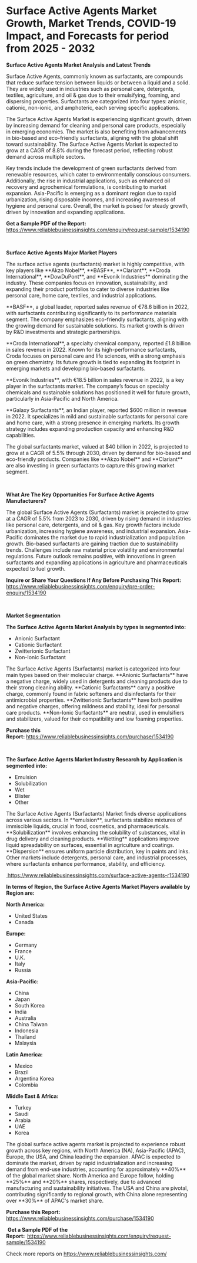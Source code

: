 <p><h1>Surface Active Agents Market Growth, Market Trends, COVID-19 Impact, and Forecasts for period from 2025 - 2032</h1></p><p><strong>Surface Active Agents Market Analysis and Latest Trends</strong></p>
<p><p>Surface Active Agents, commonly known as surfactants, are compounds that reduce surface tension between liquids or between a liquid and a solid. They are widely used in industries such as personal care, detergents, textiles, agriculture, and oil & gas due to their emulsifying, foaming, and dispersing properties. Surfactants are categorized into four types: anionic, cationic, non-ionic, and amphoteric, each serving specific applications.</p><p>The Surface Active Agents Market is experiencing significant growth, driven by increasing demand for cleaning and personal care products, especially in emerging economies. The market is also benefiting from advancements in bio-based and eco-friendly surfactants, aligning with the global shift toward sustainability. The Surface Active Agents Market is expected to grow at a CAGR of 8.8% during the forecast period, reflecting robust demand across multiple sectors.</p><p>Key trends include the development of green surfactants derived from renewable resources, which cater to environmentally conscious consumers. Additionally, the rise in industrial applications, such as enhanced oil recovery and agrochemical formulations, is contributing to market expansion. Asia-Pacific is emerging as a dominant region due to rapid urbanization, rising disposable incomes, and increasing awareness of hygiene and personal care. Overall, the market is poised for steady growth, driven by innovation and expanding applications.</p></p>
<p><strong>Get a Sample PDF of the Report:&nbsp;</strong> <a href="https://www.reliablebusinessinsights.com/enquiry/request-sample/1534190?utm_campaign=2032&utm_medium=2&utm_source=Github&utm_content=ia&utm_term=26012025&utm_id=surface-active-agents">https://www.reliablebusinessinsights.com/enquiry/request-sample/1534190</a></p>
<p>&nbsp;</p>
<p><strong>Surface Active Agents Major Market Players</strong></p>
<p><p>The surface active agents (surfactants) market is highly competitive, with key players like **Akzo Nobel**, **BASF**, **Clariant**, **Croda International**, **DowDuPont**, and **Evonik Industries** dominating the industry. These companies focus on innovation, sustainability, and expanding their product portfolios to cater to diverse industries like personal care, home care, textiles, and industrial applications.</p><p>**BASF**, a global leader, reported sales revenue of €78.6 billion in 2022, with surfactants contributing significantly to its performance materials segment. The company emphasizes eco-friendly surfactants, aligning with the growing demand for sustainable solutions. Its market growth is driven by R&D investments and strategic partnerships.</p><p>**Croda International**, a specialty chemical company, reported £1.8 billion in sales revenue in 2022. Known for its high-performance surfactants, Croda focuses on personal care and life sciences, with a strong emphasis on green chemistry. Its future growth is tied to expanding its footprint in emerging markets and developing bio-based surfactants.</p><p>**Evonik Industries**, with €18.5 billion in sales revenue in 2022, is a key player in the surfactants market. The company’s focus on specialty chemicals and sustainable solutions has positioned it well for future growth, particularly in Asia-Pacific and North America.</p><p>**Galaxy Surfactants**, an Indian player, reported $600 million in revenue in 2022. It specializes in mild and sustainable surfactants for personal care and home care, with a strong presence in emerging markets. Its growth strategy includes expanding production capacity and enhancing R&D capabilities.</p><p>The global surfactants market, valued at $40 billion in 2022, is projected to grow at a CAGR of 5.5% through 2030, driven by demand for bio-based and eco-friendly products. Companies like **Akzo Nobel** and **Clariant** are also investing in green surfactants to capture this growing market segment.</p></p>
<p>&nbsp;</p>
<p><strong>What Are The Key Opportunities For Surface Active Agents Manufacturers?</strong></p>
<p><p>The global Surface Active Agents (Surfactants) market is projected to grow at a CAGR of 5.5% from 2023 to 2030, driven by rising demand in industries like personal care, detergents, and oil & gas. Key growth factors include urbanization, increasing hygiene awareness, and industrial expansion. Asia-Pacific dominates the market due to rapid industrialization and population growth. Bio-based surfactants are gaining traction due to sustainability trends. Challenges include raw material price volatility and environmental regulations. Future outlook remains positive, with innovations in green surfactants and expanding applications in agriculture and pharmaceuticals expected to fuel growth.</p></p>
<p><strong>Inquire or Share Your Questions If Any Before Purchasing This Report:</strong> <a href="https://www.reliablebusinessinsights.com/enquiry/pre-order-enquiry/1534190?utm_campaign=2032&utm_medium=2&utm_source=Github&utm_content=ia&utm_term=26012025&utm_id=surface-active-agents">https://www.reliablebusinessinsights.com/enquiry/pre-order-enquiry/1534190</a></p>
<p>&nbsp;</p>
<p><strong>Market Segmentation</strong></p>
<p><strong>The Surface Active Agents Market Analysis by types is segmented into:</strong></p>
<p><ul><li>Anionic Surfactant</li><li>Cationic Surfactant</li><li>Zwitterionic Surfactant</li><li>Non-Ionic Surfactant</li></ul></p>
<p><p>The Surface Active Agents (Surfactants) market is categorized into four main types based on their molecular charge. **Anionic Surfactants** have a negative charge, widely used in detergents and cleaning products due to their strong cleaning ability. **Cationic Surfactants** carry a positive charge, commonly found in fabric softeners and disinfectants for their antimicrobial properties. **Zwitterionic Surfactants** have both positive and negative charges, offering mildness and stability, ideal for personal care products. **Non-Ionic Surfactants** are neutral, used in emulsifiers and stabilizers, valued for their compatibility and low foaming properties.</p></p>
<p><strong>Purchase this Report:&nbsp;</strong><a href="https://www.reliablebusinessinsights.com/purchase/1534190?utm_campaign=2032&utm_medium=2&utm_source=Github&utm_content=ia&utm_term=26012025&utm_id=surface-active-agents">https://www.reliablebusinessinsights.com/purchase/1534190</a></p>
<p>&nbsp;</p>
<p><strong>The Surface Active Agents Market Industry Research by Application is segmented into:</strong></p>
<p><ul><li>Emulsion</li><li>Solubilization</li><li>Wet</li><li>Blister</li><li>Other</li></ul></p>
<p><p>The Surface Active Agents (Surfactants) Market finds diverse applications across various sectors. In **emulsion**, surfactants stabilize mixtures of immiscible liquids, crucial in food, cosmetics, and pharmaceuticals. **Solubilization** involves enhancing the solubility of substances, vital in drug delivery and cleaning products. **Wetting** applications improve liquid spreadability on surfaces, essential in agriculture and coatings. **Dispersion** ensures uniform particle distribution, key in paints and inks. Other markets include detergents, personal care, and industrial processes, where surfactants enhance performance, stability, and efficiency.</p></p>
<p><a href="https://www.reliablebusinessinsights.com/surface-active-agents-r1534190?utm_campaign=2032&utm_medium=2&utm_source=Github&utm_content=ia&utm_term=26012025&utm_id=surface-active-agents">&nbsp;https://www.reliablebusinessinsights.com/surface-active-agents-r1534190</a></p>
<p><strong>In terms of Region, the Surface Active Agents Market Players available by Region are:</strong></p>
<p>
    <p> <strong> North America: </strong>
        <ul>
            <li>United States</li>
            <li>Canada</li>
        </ul>
        </p> 
    <p> <strong> Europe: </strong>
        <ul>
            <li>Germany</li>
            <li>France</li>
            <li>U.K.</li>
            <li>Italy</li>
            <li>Russia</li>
        </ul>
        </p> 
    <p> <strong> Asia-Pacific: </strong>
        <ul>
            <li>China</li>
            <li>Japan</li>
            <li>South Korea</li>
            <li>India</li>
            <li>Australia</li>
            <li>China Taiwan</li>
            <li>Indonesia</li>
            <li>Thailand</li>
            <li>Malaysia</li>
        </ul>
        </p> 
    <p> <strong> Latin America: </strong>
        <ul>
            <li>Mexico</li>
            <li>Brazil</li>
            <li>Argentina Korea</li>
            <li>Colombia</li>
        </ul>
        </p> 
    <p> <strong> Middle East & Africa: </strong>
        <ul>
            <li>Turkey</li>
            <li>Saudi</li>
            <li>Arabia</li>
            <li>UAE</li>
            <li>Korea</li>
        </ul>
    </p>
    </p>
<p><p>The global surface active agents market is projected to experience robust growth across key regions, with North America (NA), Asia-Pacific (APAC), Europe, the USA, and China leading the expansion. APAC is expected to dominate the market, driven by rapid industrialization and increasing demand from end-use industries, accounting for approximately **40%** of the global market share. North America and Europe follow, holding **25%** and **20%** shares, respectively, due to advanced manufacturing and sustainability initiatives. The USA and China are pivotal, contributing significantly to regional growth, with China alone representing over **30%** of APAC's market share.</p></p>
<p><strong>Purchase this Report: </strong><a href="https://www.reliablebusinessinsights.com/purchase/1534190?utm_campaign=2032&utm_medium=2&utm_source=Github&utm_content=ia&utm_term=26012025&utm_id=surface-active-agents">https://www.reliablebusinessinsights.com/purchase/1534190</a></p>
<p>&nbsp;<strong>Get a Sample PDF of the Report:&nbsp;&nbsp;</strong><a href="https://www.reliablebusinessinsights.com/enquiry/request-sample/1534190?utm_campaign=2032&utm_medium=2&utm_source=Github&utm_content=ia&utm_term=26012025&utm_id=surface-active-agents">https://www.reliablebusinessinsights.com/enquiry/request-sample/1534190</a></p>
<p><strong></strong></p>
<p>Check more reports on <a href="https://www.reliablebusinessinsights.com/?utm_campaign=2032&utm_medium=2&utm_source=Github&utm_content=ia&utm_term=26012025&utm_id=surface-active-agents">https://www.reliablebusinessinsights.com/</a></p>